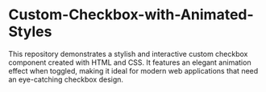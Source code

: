 # Custom-Checkbox-with-Animated-Styles
This repository demonstrates a stylish and interactive custom checkbox component created with HTML and CSS. It features an elegant animation effect when toggled, making it ideal for modern web applications that need an eye-catching checkbox design.
